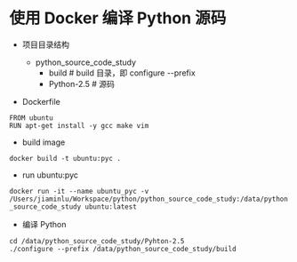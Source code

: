# 使用 Docker 编译 Python 源码

- 项目目录结构

    - python_source_code_study
        - build      # build 目录，即 configure --prefix
        - Python-2.5 # 源码


- Dockerfile

```
FROM ubuntu
RUN apt-get install -y gcc make vim
```

- build image

`docker build -t ubuntu:pyc .`

- run ubuntu:pyc

`docker run -it --name ubuntu_pyc -v /Users/jiaminlu/Workspace/python/python_source_code_study:/data/python_source_code_study ubuntu:latest`

- 编译 Python

```
cd /data/python_source_code_study/Pyhton-2.5
./configure --prefix /data/python_source_code_study/build
```